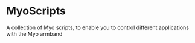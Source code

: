 MyoScripts
==========

A collection of Myo scripts, to enable you to control different applications with the Myo armband
